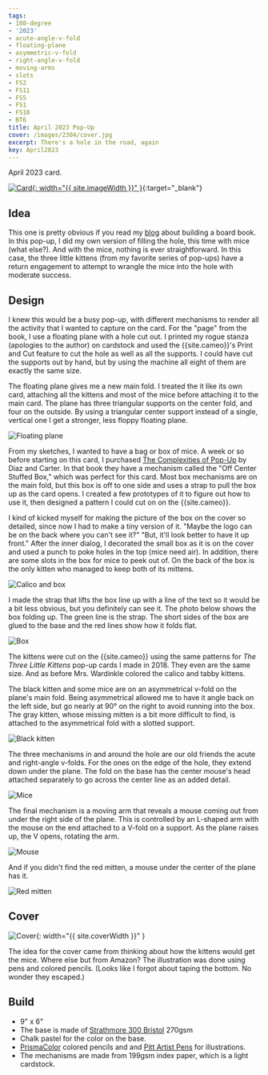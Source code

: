 ```yaml
---
tags:
- 180-degree
- '2023'
- acute-angle-v-fold
- floating-plane
- asymmetric-v-fold
- right-angle-v-fold
- moving-arms
- slots
- FS2
- FS11
- FS5
- FS1
- FS18
- BT6
title: April 2023 Pop-Up
cover: /images/2304/cover.jpg
excerpt: There's a hole in the road, again
key: April2023
---
```

April 2023 card.

[![Card]({{site.baseurl}}/images/2304/popup.gif){: width="{{ site.imageWidth }}" }](/images/2304/popup.gif "Click to replay in a new tab"){:target="_blank"}

## Idea

This one is pretty obvious if you read my [blog](/2023/02/08/hitr.html) about building a board book. In this pop-up, I did my own version of filling the hole, this time with mice (what else?). And with the mice, nothing is ever straightforward. In this case, the three little kittens (from my favorite series of pop-ups) have a return engagement to attempt to wrangle the mice into the hole with moderate success.

## Design

I knew this would be a busy pop-up, with different mechanisms to render all the activity that I wanted to capture on the card. For the "page" from the book, I use a floating plane with a hole cut out. I printed my rogue stanza (apologies to the author) on cardstock and used the {{site.cameo}}'s Print and Cut feature to cut the hole as well as all the supports. I could have cut the supports out by hand, but by using the machine all eight of them are exactly the same size.

The floating plane gives me a new main fold. I treated the it like its own card, attaching all the kittens and most of the mice before attaching it to the main card. The plane has three triangular supports on the center fold, and four on the outside. By using a triangular center support instead of a single, vertical one I get a stronger, less floppy floating plane.

![Floating plane](/images/2304/plane.jpg)

From my sketches, I wanted to have a bag or box of mice. A week or so before starting on this card, I purchased [The Complexities of Pop-Up](books.html#the-complexities-of-pop-up) by Diaz and Carter. In that book they have a mechanism called the "Off Center Stuffed Box," which was perfect for this card. Most box mechanisms are on the main fold, but this box is off to one side and uses a strap to pull the box up as the card opens. I created a few prototypes of it to figure out how to use it, then designed a pattern I could cut on on the {{site.cameo}}.

I kind of kicked myself for making the picture of the box on the cover so detailed, since now I had to make a tiny version of it. "Maybe the logo can be on the back where you can't see it?" "But, it'll look better to have it up front." After the inner dialog, I decorated the small box as it is on the cover and used a punch to poke holes in the top (mice need air). In addition, there are some slots in the box for mice to peek out of. On the back of the box is the only kitten who managed to keep both of its mittens.

![Calico and box](/images/2304/calico.jpg)

I made the strap that lifts the box line up with a line of the text so it would be a bit less obvious, but you definitely can see it. The photo below shows the box folding up. The green line is the strap. The short sides of the box are glued to the base and the red lines show how it folds flat.

![Box](/images/2304/box.jpg)

The kittens were cut on the {{site.cameo}} using the same patterns for _The Three Little Kittens_ pop-up cards I made in 2018. They even are the same size. And as before Mrs. Wardinkle colored the calico and tabby kittens.

The black kitten and some mice are on an asymmetrical v-fold on the plane's main fold. Being asymmetrical allowed me to have it angle back on the left side, but go nearly at 90&deg; on the right to avoid running into the box. The gray kitten, whose missing mitten is a bit more difficult to find, is attached to the asymmetrical fold with a slotted support.

![Black kitten](/images/2304/black.jpg)

The three mechanisms in and around the hole are our old friends the acute and right-angle v-folds. For the ones on the edge of the hole, they extend down under the plane. The fold on the base has the center mouse's head attached separately to go across the center line as an added detail.

![Mice](/images/2304/mice.jpg)

The final mechanism is a moving arm that reveals a mouse coming out from under the right side of the plane. This is controlled by an L-shaped arm with the mouse on the end attached to a V-fold on a support. As the plane raises up, the V opens, rotating the arm.

![Mouse](/images/2304/mouse-arm.jpg)

And if you didn't find the red mitten, a mouse under the center of the plane has it.

![Red mitten](/images/2304/red-mitten.jpg)

## Cover

![Cover]({{site.baseurl}}{{page.cover}}){: width="{{ site.coverWidth }}" }

The idea for the cover came from thinking about how the kittens would get the mice. Where else but from Amazon? The illustration was done using pens and colored pencils. (Looks like I forgot about taping the bottom. No wonder they escaped.)

## Build

- 9" x 6"
- The base is made of [Strathmore 300 Bristol](/supplies.html#strathmore-300-bristol) 270gsm
- Chalk pastel for the color on the base.
- [PrismaColor](/supplies.html#prismacolor-colored-pencils) colored pencils and and [Pitt Artist Pens](/supplies.html#faber-castell-pitt-artist-pens) for illustrations.
- The mechanisms are made from 199gsm index paper, which is a light cardstock.
